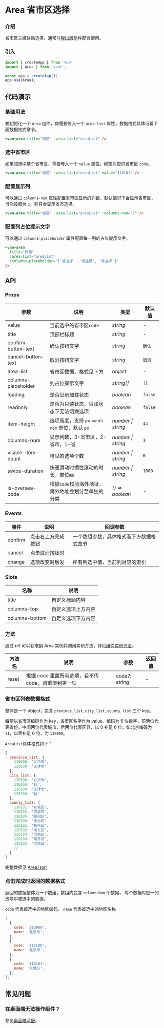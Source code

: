 # Area 省市区选择

### 介绍

省市区三级联动选择，通常与[弹出层](#/zh-CN/popup)组件配合使用。

### 引入

```js
import { createApp } from 'vue';
import { Area } from 'vant';

const app = createApp();
app.use(Area);
```

## 代码演示

### 基础用法

要初始化一个 `Area` 组件，你需要传入一个 `area-list` 属性，数据格式具体可看下面数据格式章节。

```html
<van-area title="标题" :area-list="areaList" />
```

### 选中省市区

如果想选中某个省市区，需要传入一个 `value` 属性，绑定对应的省市区 `code`。

```html
<van-area title="标题" :area-list="areaList" value="110101" />
```

### 配置显示列

可以通过 `columns-num` 属性配置省市区显示的列数，默认情况下会显示省市区，当你设置为 `2`，则只会显示省市选择。

```html
<van-area title="标题" :area-list="areaList" :columns-num="2" />
```

### 配置列占位提示文字

可以通过 `columns-placeholder` 属性配置每一列的占位提示文字。

```html
<van-area
  title="标题"
  :area-list="areaList"
  :columns-placeholder="['请选择', '请选择', '请选择']"
/>
```

## API

### Props

| 参数                | 说明                                              | 类型               | 默认值  |
|---------------------|-------------------------------------------------|--------------------|---------|
| value               | 当前选中的省市区`code`                            | _string_           | -       |
| title               | 顶部栏标题                                        | _string_           | -       |
| confirm-button-text | 确认按钮文字                                      | _string_           | `确认`  |
| cancel-button-text  | 取消按钮文字                                      | _string_           | `取消`  |
| area-list           | 省市区数据，格式见下方                             | _object_           | -       |
| columns-placeholder | 列占位提示文字                                    | _string[]_         | `[]`    |
| loading             | 是否显示加载状态                                  | _boolean_          | `false` |
| readonly            | 是否为只读状态，只读状态下无法切换选项             | _boolean_          | `false` |
| item-height         | 选项高度，支持 `px` `vw` `vh` `rem` 单位，默认 `px` | _number \| string_ | `44`    |
| columns-num         | 显示列数，3-省市区，2-省市，1-省                     | _number \| string_ | `3`     |
| visible-item-count  | 可见的选项个数                                    | _number \| string_ | `6`     |
| swipe-duration      | 快速滑动时惯性滚动的时长，单位`ms`                 | _number \| string_ | `1000`  |
| is-oversea-code     | 根据`code`校验海外地址，海外地址会划分至单独的分类 | _() => boolean_    | -       |

### Events

| 事件    | 说明               | 回调参数                                |
|---------|------------------|-----------------------------------------|
| confirm | 点击右上方完成按钮 | 一个数组参数，具体格式看下方数据格式章节 |
| cancel  | 点击取消按钮时     | -                                       |
| change  | 选项改变时触发     | 所有列选中值，当前列对应的索引           |

### Slots

| 名称           | 说明               |
|----------------|------------------|
| title          | 自定义标题内容     |
| columns-top    | 自定义选项上方内容 |
| columns-bottom | 自定义选项下方内容 |

### 方法

通过 ref 可以获取到 Area 实例并调用实例方法，详见[组件实例方法](#/zh-CN/advanced-usage#zu-jian-shi-li-fang-fa)。

| 方法名 | 说明                                              | 参数          | 返回值 |
|--------|-------------------------------------------------|---------------|--------|
| reset  | 根据 code 重置所有选项，若不传 code，则重置到第一项 | code?: string | -      |

### 省市区列表数据格式

整体是一个 object，包含 `province_list`, `city_list`, `county_list` 三个 key。

每项以省市区编码作为 key，省市区名字作为 value。编码为 6 位数字，前两位代表省份，中间两位代表城市，后两位代表区县，以 0 补足 6 位。如北京编码为 `11`，以零补足 6 位，为 `110000`。

`AreaList`具体格式如下：

```js
{
  province_list: {
    110000: '北京市',
    120000: '天津市'
  },
  city_list: {
    110100: '北京市',
    110200: '县',
    120100: '天津市',
    120200: '县'
  },
  county_list: {
    110101: '东城区',
    110102: '西城区',
    110105: '朝阳区',
    110106: '丰台区'
    120101: '和平区',
    120102: '河东区',
    120103: '河西区',
    120104: '南开区',
    120105: '河北区',
    // ....
  }
}
```

完整数据见 [Area.json](https://github.com/youzan/vant/blob/dev/src/area/demo/area.js)

### 点击完成时返回的数据格式

返回的数据整体为一个数组，数组内包含 `columnsNum` 个数据， 每个数据对应一列选项中被选中的数据。

`code` 代表被选中的地区编码， `name` 代表被选中的地区名称

```js
[
  {
    code: '110000',
    name: '北京市',
  },
  {
    code: '110100',
    name: '北京市',
  },
  {
    code: '110101',
    name: '东城区',
  },
];
```

## 常见问题

### 在桌面端无法操作组件？

参见[桌面端适配](#/zh-CN/advanced-usage#zhuo-mian-duan-gua-pei)。
